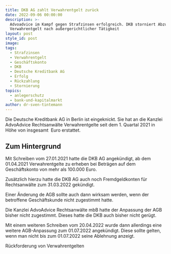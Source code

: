 ```yaml
---
title: DKB AG zahlt Verwahrentgelt zurück
date: 2022-09-06 00:00:00
description: >-
  Advoadvice im Kampf gegen Strafzinsen erfolgreich. DKB storniert Abzug von
  Verwahrentgelt nach außergerichtlicher Tätigkeit
layout: post
style_id: post
image:
tags:
  - Strafzinsen
  - Verwahrentgelt
  - Geschäftskonto
  - DKB
  - Deutsche Kreditbank AG
  - Erfolg
  - Rückzahlung
  - Stornierung
topics:
  - anlegerschutz
  - bank-und-kapitalmarkt
author: dr-sven-tintemann
---
```

Die Deutsche Kreditbank AG in Berlin ist eingeknickt. Sie hat an die Kanzlei AdvoAdvice Rechtsanwälte Verwahrentgelte seit dem 1. Quartal 2021 in Höhe von insgesamt&nbsp; Euro erstattet.

## Zum Hintergrund

Mit Schreiben vom 27.01.2021 hatte die DKB AG angekündigt, ab dem 01.04.2021 Verwahrentgelte zu erheben bei Beträgen auf dem Geschäftskonto von mehr als 100.000 Euro.&nbsp;

Zusätzlich hierzu hatte die DKB AG auch noch Fremdgeldkonten für&nbsp; Rechtsanwälte zum 31.03.2022 gekündigt.&nbsp;

Einer Änderung de AGB sollte auch dann wirksam werden, wenn der betroffene Geschäftskunde nicht zugestimmt hatte.&nbsp;

Die Kanzlei AdvoAdvice Rechtsanwälte mbB hatte der Anpassung der AGB bisher nicht zugestimmt. Dieses hatte die DKB auch bisher nicht gerügt.&nbsp;

Mit einem weiteren Schreiben vom 20.04.2022 wurde dann allerdings eine weitere AGB-Anpassung zum 01.07.2022 angekündigt. Diese sollte gelten, wenn man nicht bis zum 01.07.2022 seine Ablehnung anzeigt.&nbsp;

Rückforderung von Verwahrentgelten

&nbsp;

&nbsp;

&nbsp;

&nbsp;